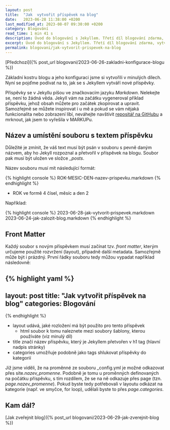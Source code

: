 ```yaml
---
layout: post
title:  "Jak  vytvořit příspěvek na blog"
date:   2023-06-28 11:38:00 +0200
last_modified_at: 2023-08-07 09:30:00 +0200
category: Blogování
read_time: 1 min 41 s
description: Úvod do blogování s Jekyllem. Třetí díl blogování zdarma, vytvoření příspěvku.
excerpt: Úvod do blogování s Jekyllem. Třetí díl blogování zdarma, vytvoření příspěvku.
permalink: blogovani/jak-vytvorit-prispevek-na-blog
---
```


[Předchozí]({% post_url blogovani/2023-06-26-zakladni-konfigurace-blogu %})

Základní kostru blogu a jeho konfiguraci jsme si vytvořili v minulých dílech. Nyní se pojďme podívat na to, jak se s Jekyllem vytváří nové příspěvky.

Příspěvky se v Jekyllu píšou ve značkovacím jazyku *Markdown*. Nelekejte se, není to žádná věda. Jekyll vám na začátku vygeneroval příklad příspěvku, jehož obsah můžete pro začátek zkopírovat a upravit. Samozřejmě se můžete inspirovat i u mě a pokud se vám nějaká funkcionalita nebo zobrazení líbí, neváhejte navštívit [repositář na GitHubu](https://github.com/wild-karoline/wild-karoline.github.io) a mrknout, jak jsem to vyřešila v MARKUPu.

## Název a umístění souboru s textem příspěvku

Důležité je zmínit, že váš text musí být psán v souboru s pevně daným názvem, aby ho Jekyll rozpoznal a přetvořil v příspěvek na blogu. Soubor pak musí být uložen ve složce *_posts*.

Název souboru musí mít následující formát:

{% highlight console %}
ROK-MESIC-DEN-nazev-prispevku.markdown
{% endhighlight %}

- ROK ve formě 4 čísel, měsíc a den 2

Například:

{% highlight console %}
2023-06-28-jak-vytvorit-prispevek.markdown
2023-06-24-jak-zalozit-blog.markdown
{% endhighlight %}

## Front Matter

Každý soubor s novým příspěvkem musí začínat tzv. *front matter*, kterým určujeme použité rozvržení (layout), případně další metadata. Samozřejmě může být i prázdný. První řádky souboru tedy můžou vypadat například následovně:

{% highlight yaml %}
---
layout: post
title:  "Jak  vytvořit příspěvek na blog"
categories: Blogování
---
{% endhighlight %}

- layout udává, jaké rozložení má být použito pro tento příspěvek
  - html soubor k tomu naleznete mezi soubory šablony, kterou používáte (viz minulý díl)
- title značí název příspěvku, který je Jekyllem přetvořen v h1 tag (hlavní nadpis stránky)
- categories umožňuje podobně jako tags shlukovat příspěvky do kategorií

Již jsme viděli, že na proměnné ze souboru _config.yml je možné odkazovat přes site.*nazev_promenne*. Podobně je tomu u proměnných definovaných na počátku příspěvku, s tím rozdílem, že se na ně odkazuje přes page (tzn. *page.nazev_promenne*). Pokud byste tedy potřebovali v layoutu odkázat na kategorie (např. ve smyčce, for loop), udělali byste to přes *page.categories*.

## Kam dál?

[Jak zveřejnit blog]({% post_url blogovani/2023-06-29-jak-zverejnit-blog %})
